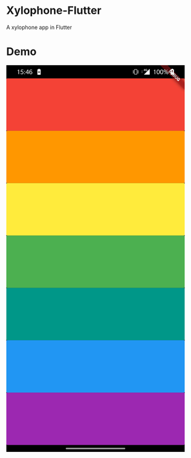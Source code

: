 # Xylophone-Flutter
A xylophone app in Flutter

# Demo
![Finished App](https://github.com/yash2189/Xylophone-Flutter/blob/master/Screenshot_20200502-154618.jpg)

